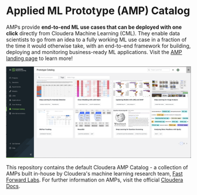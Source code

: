 # Applied ML Prototype (AMP) Catalog

AMPs provide **end-to-end ML use cases that can be deployed with one click** directly from Cloudera Machine Learning (CML). They enable data scientists to go from an idea to a fully working ML use case in a fraction of the time it would otherwise take, with an end-to-end framework for building, deploying and monitoring business-ready ML applications. Visit the [AMP landing page](https://cloudera.github.io/Applied-ML-Prototypes/#/) to learn more!

![Prototype Catalog](images/prototype_catalog.png)

This repository contains the default Cloudera AMP Catalog - a collection of AMPs built in-house by Cloudera's machine learning research team, [Fast Forward Labs](https://www.cloudera.com/products/fast-forward-labs-research.html). For further information on AMPs, visit the official [Cloudera Docs](https://docs.cloudera.com/machine-learning/cloud/applied-ml-prototypes/topics/ml-amps-overview.html).

